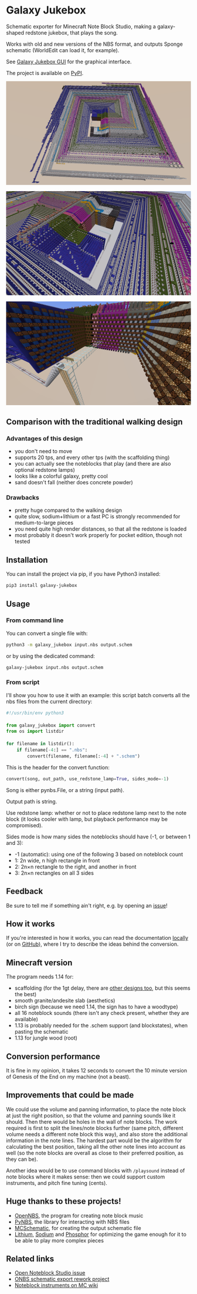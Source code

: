 # Galaxy Jukebox

Schematic exporter for Minecraft Note Block Studio, making a galaxy-shaped redstone jukebox, that plays the song.

Works with old and new versions of the NBS format, and outputs Sponge schematic (WorldEdit can load it, for example).

See [Galaxy Jukebox GUI](https://pypi.org/project/galaxy-jukebox-gui/) for the graphical interface.

The project is available on [PyPI](https://pypi.org/project/galaxy-jukebox/).

<!---Github absolute link, so it works on PyPI at least--->
![See the PyPI page for the screenshots!](https://raw.githubusercontent.com/4321ba/Galaxy_Jukebox/main/converter/screenshots/screenshot_1.png)

![screenshot from above](https://raw.githubusercontent.com/4321ba/Galaxy_Jukebox/main/converter/screenshots/screenshot_2.png)

![screenshot from the front](https://raw.githubusercontent.com/4321ba/Galaxy_Jukebox/main/converter/screenshots/screenshot_3.png)

## Comparison with the traditional walking design

### Advantages of this design

+ you don't need to move
+ supports 20 tps, and every other tps (with the scaffolding thing)
+ you can actually see the noteblocks that play (and there are also optional redstone lamps)
+ looks like a colorful galaxy, pretty cool
+ sand doesn't fall (neither does concrete powder)

### Drawbacks

- pretty huge compared to the walking design
- quite slow, sodium+lithium or a fast PC is strongly recommended for medium-to-large pieces
- you need quite high render distances, so that all the redstone is loaded
- most probably it doesn't work properly for pocket edition, though not tested

## Installation

You can install the project via pip, if you have Python3 installed:

```sh
pip3 install galaxy-jukebox
```

## Usage

### From command line

You can convert a single file with:

```sh
python3 -m galaxy_jukebox input.nbs output.schem
```

or by using the dedicated command:

```sh
galaxy-jukebox input.nbs output.schem
```

### From script

I'll show you how to use it with an example: this script batch converts all the nbs files from the current directory:

```py
#!/usr/bin/env python3

from galaxy_jukebox import convert
from os import listdir

for filename in listdir():
    if filename[-4:] == ".nbs":
        convert(filename, filename[:-4] + ".schem")
```

This is the header for the convert function:

```py
convert(song, out_path, use_redstone_lamp=True, sides_mode=-1)
```

Song is either pynbs.File, or a string (input path).

Output path is string.

Use redstone lamp: whether or not to place redstone lamp next to the note block (it looks cooler with lamp, but playback performance may be compromised).

Sides mode is how many sides the noteblocks should have (-1, or between 1 and 3):

- -1 (automatic): using one of the following 3 based on noteblock count
- 1: 2n wide, n high rectangle in front
- 2: 2n×n rectangle to the right, and another in front
- 3: 2n×n rectangles on all 3 sides

## Feedback

Be sure to tell me if something ain't right, e.g. by opening an [issue](https://github.com/4321ba/Galaxy_Jukebox/issues)!

## How it works

If you're interested in how it works, you can read the documentation [locally](documentation.md) (or on [GitHub](https://github.com/4321ba/Galaxy_Jukebox/blob/main/converter/documentation.md)), where I try to describe the ideas behind the conversion.

## Minecraft version

The program needs 1.14 for:

- scaffolding (for the 1gt delay, there are [other designs too](https://www.youtube.com/watch?v=O0xOAOM_R0Y), but this seems the best)
- smooth granite/andesite slab (aesthetics)
- birch sign (because we need 1.14, the sign has to have a woodtype)
- all 16 noteblock sounds (there isn't any check present, whether they are available)
- 1.13 is probably needed for the .schem support (and blockstates), when pasting the schematic
- 1.13 for jungle wood (root)

## Conversion performance

It is fine in my opinion, it takes 12 seconds to convert the 10 minute version of Genesis of the End on my machine (not a beast).

## Improvements that could be made

We could use the volume and panning information, to place the note block at just the right position, so that the volume and panning sounds like it should. Then there would be holes in the wall of note blocks. The work required is first to split the lines/note blocks further (same pitch, different volume needs a different note block this way), and also store the additional information in the note lines. The hardest part would be the algorithm for calculating the best position, taking all the other note lines into account as well (so the note blocks are overall as close to their preferred position, as they can be).

Another idea would be to use command blocks with `/playsound` instead of note blocks where it makes sense: then we could support custom instruments, and pitch fine tuning (cents).

## Huge thanks to these projects!
- [OpenNBS](https://github.com/OpenNBS/OpenNoteBlockStudio), the program for creating note block music
- [PyNBS](https://github.com/vberlier/pynbs), the library for interacting with NBS files
- [MCSchematic](https://github.com/Sloimayyy/mcschematic), for creating the output schematic file
- [Lithium](https://www.curseforge.com/minecraft/mc-mods/lithium), [Sodium](https://www.curseforge.com/minecraft/mc-mods/sodium) and [Phosphor](https://www.curseforge.com/minecraft/mc-mods/phosphor) for optimizing the game enough for it to be able to play more complex pieces

## Related links

- [Open Noteblock Studio issue](https://github.com/OpenNBS/OpenNoteBlockStudio/issues/310)
- [ONBS schematic export rework project](https://github.com/OpenNBS/OpenNoteBlockStudio/projects/1)
- [Noteblock instruments on MC wiki](https://minecraft.fandom.com/wiki/Note_Block#Instruments)
